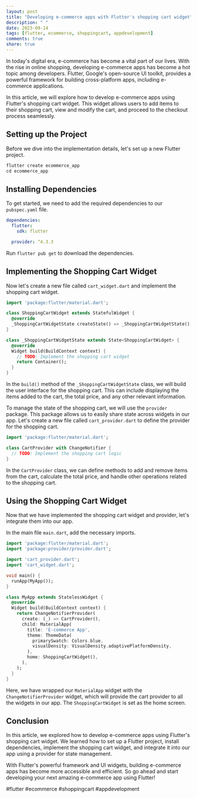 ```yaml
---
layout: post
title: "Developing e-commerce apps with Flutter's shopping cart widget"
description: " "
date: 2023-09-14
tags: [flutter, ecommerce, shoppingcart, appdevelopment]
comments: true
share: true
---
```


In today's digital era, e-commerce has become a vital part of our lives. With the rise in online shopping, developing e-commerce apps has become a hot topic among developers. Flutter, Google's open-source UI toolkit, provides a powerful framework for building cross-platform apps, including e-commerce applications.

In this article, we will explore how to develop e-commerce apps using Flutter's shopping cart widget. This widget allows users to add items to their shopping cart, view and modify the cart, and proceed to the checkout process seamlessly.

## Setting up the Project

Before we dive into the implementation details, let's set up a new Flutter project.

```dart
flutter create ecommerce_app
cd ecommerce_app
```

## Installing Dependencies

To get started, we need to add the required dependencies to our `pubspec.yaml` file.

```yaml
dependencies:
  flutter:
    sdk: flutter

  provider: ^4.3.3
```

Run `flutter pub get` to download the dependencies.

## Implementing the Shopping Cart Widget

Now let's create a new file called `cart_widget.dart` and implement the shopping cart widget.

```dart
import 'package:flutter/material.dart';

class ShoppingCartWidget extends StatefulWidget {
  @override
  _ShoppingCartWidgetState createState() => _ShoppingCartWidgetState();
}

class _ShoppingCartWidgetState extends State<ShoppingCartWidget> {
  @override
  Widget build(BuildContext context) {
    // TODO: Implement the shopping cart widget
    return Container();
  }
}
```

In the `build()` method of the `_ShoppingCartWidgetState` class, we will build the user interface for the shopping cart. This can include displaying the items added to the cart, the total price, and any other relevant information.

To manage the state of the shopping cart, we will use the `provider` package. This package allows us to easily share state across widgets in our app. Let's create a new file called `cart_provider.dart` to define the provider for the shopping cart.

```dart
import 'package:flutter/material.dart';

class CartProvider with ChangeNotifier {
  // TODO: Implement the shopping cart logic
}
```

In the `CartProvider` class, we can define methods to add and remove items from the cart, calculate the total price, and handle other operations related to the shopping cart.

## Using the Shopping Cart Widget

Now that we have implemented the shopping cart widget and provider, let's integrate them into our app.

In the main file `main.dart`, add the necessary imports.

```dart
import 'package:flutter/material.dart';
import 'package:provider/provider.dart';

import 'cart_provider.dart';
import 'cart_widget.dart';

void main() {
  runApp(MyApp());
}

class MyApp extends StatelessWidget {
  @override
  Widget build(BuildContext context) {
    return ChangeNotifierProvider(
      create: (_) => CartProvider(),
      child: MaterialApp(
        title: 'E-commerce App',
        theme: ThemeData(
          primarySwatch: Colors.blue,
          visualDensity: VisualDensity.adaptivePlatformDensity,
        ),
        home: ShoppingCartWidget(),
      ),
    );
  }
}
```

Here, we have wrapped our `MaterialApp` widget with the `ChangeNotifierProvider` widget, which will provide the cart provider to all the widgets in our app. The `ShoppingCartWidget` is set as the home screen.

## Conclusion

In this article, we explored how to develop e-commerce apps using Flutter's shopping cart widget. We learned how to set up a Flutter project, install dependencies, implement the shopping cart widget, and integrate it into our app using a provider for state management.

With Flutter's powerful framework and UI widgets, building e-commerce apps has become more accessible and efficient. So go ahead and start developing your next amazing e-commerce app using Flutter!

#flutter #ecommerce #shoppingcart #appdevelopment